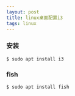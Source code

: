 ```yaml
---
layout: post
title: linux桌面配置i3
tags: linux 
---
```

### 安装
```
$ sudo apt install i3 
```
### fish 
```
$ sudo apt install fish 
```

